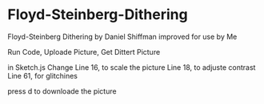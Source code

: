 # Floyd-Steinberg-Dithering
Floyd-Steinberg Dithering by Daniel Shiffman improved for use by Me

Run Code,
Uploade Picture,
Get Dittert Picture

in Sketch.js
Change Line 16, to scale the picture
Line 18, to adjuste contrast
Line 61, for glitchines

press d to downloade the picture
